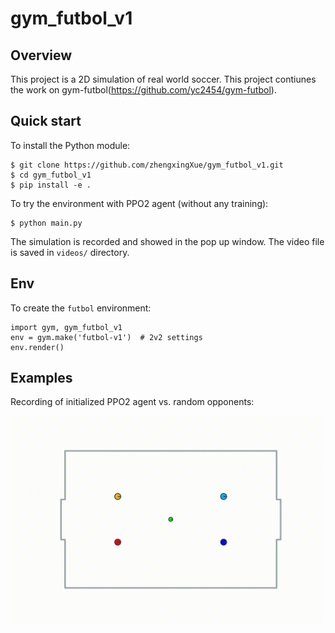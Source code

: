 # gym_futbol_v1

## Overview
This project is a 2D simulation of real world soccer.
This project contiunes the work on gym-futbol(https://github.com/yc2454/gym-futbol).

## Quick start

To install the Python module:
```
$ git clone https://github.com/zhengxingXue/gym_futbol_v1.git
$ cd gym_futbol_v1
$ pip install -e .
```

To try the environment with PPO2 agent (without any training):
```
$ python main.py
```
The simulation is recorded and showed in the pop up window. The video file is saved in ``videos/`` directory.

## Env

To create the ``futbol`` environment:
```
import gym, gym_futbol_v1
env = gym.make('futbol-v1')  # 2v2 settings
env.render()
```

## Examples

Recording of initialized PPO2 agent vs. random opponents:

<img src="supplement/ppo2-futbol-pre-train.gif" alt="pre train recording" width="500" />
